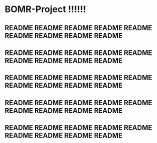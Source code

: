 # BOMR-Project !!!!!!

## README README README README README README README README README 
## README README README README README README README README README 
## README README README README README README README README README 
## README README README README README README README README README 
## README README README README README README README README README 
